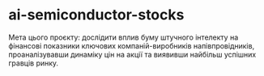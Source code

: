 # ai-semiconductor-stocks
Мета цього проєкту: дослідити вплив буму штучного інтелекту на фінансові показники ключових компаній-виробників напівпровідників, проаналізувавши динаміку цін на акції та виявивши найбільш успішних гравців ринку.
